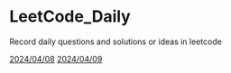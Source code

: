 # LeetCode_Daily
Record daily questions and solutions or ideas in leetcode

[2024/04/08](https://github.com/NaoCoding/LeetCode_Daily/blob/main/20240408.md)
[2024/04/09](https://github.com/NaoCoding/LeetCode_Daily/blob/main/20240409.md)
